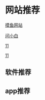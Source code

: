 # 网站推荐

[摸鱼网站](https://poki.com/zh)

[问小白](https://www.wenxiaobai.com/)

<a href="https://hellogithub.com/" >
11
</a>

<a href="https://hellogithub.com/" >11

</a>

## 软件推荐





## app推荐
